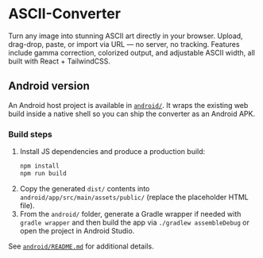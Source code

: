 # ASCII-Converter
Turn any image into stunning ASCII art directly in your browser. Upload, drag-drop, paste, or import via URL — no server, no tracking. Features include gamma correction, colorized output, and adjustable ASCII width, all built with React + TailwindCSS.

## Android version

An Android host project is available in [`android/`](android/). It wraps the existing web build inside a native shell so you can ship the converter as an Android APK.

### Build steps

1. Install JS dependencies and produce a production build:
   ```bash
   npm install
   npm run build
   ```
2. Copy the generated `dist/` contents into `android/app/src/main/assets/public/` (replace the placeholder HTML file).
3. From the `android/` folder, generate a Gradle wrapper if needed with `gradle wrapper` and then build the app via `./gradlew assembleDebug` or open the project in Android Studio.

See [`android/README.md`](android/README.md) for additional details.
